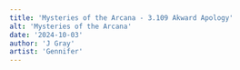 ```yaml
---
title: 'Mysteries of the Arcana - 3.109 Akward Apology'
alt: 'Mysteries of the Arcana'
date: '2024-10-03'
author: 'J Gray'
artist: 'Gennifer'
---
```

